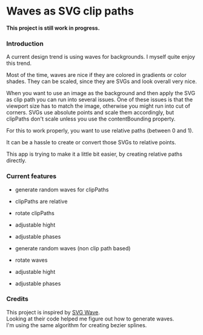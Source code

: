 # Waves as SVG clip paths

**This project is still work in progress.**

### Introduction

A current design trend is using waves for backgrounds.
I myself quite enjoy this trend.

Most of the time, waves are nice if they are colored in gradients or color shades.
They can be scaled, since they are SVGs and look overall very nice.

When you want to use an image as the background and then apply the SVG as clip path you can run into several issues.
One of these issues is that the viewport size has to match the image, otherwise you might run into cut of corners.
SVGs use absolute points and scale them accordingly, but clipPaths don't scale unless you use the contentBounding property.

For this to work properly, you want to use relative paths (between 0 and 1).

It can be a hassle to create or convert those SVGs to relative points.

This app is trying to make it a little bit easier, by creating relative paths directly.

### Current features

- generate random waves for clipPaths
- clipPaths are relative
- rotate clipPaths
- adjustable hight
- adjustable phases

- generate random waves (non clip path based)
- rotate waves
- adjustable hight
- adjustable phases

### Credits

This project is inspired by [SVG Wave]('https://github.com/anup-a/svgwave').  
Looking at their code helped me figure out how to generate waves.  
I'm using the same algorithm for creating bezier splines.
